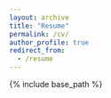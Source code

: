 ```yaml
---
layout: archive
title: "Resume"
permalink: /cv/
author_profile: true
redirect_from:
  - /resume
---
```


{% include base_path %}


